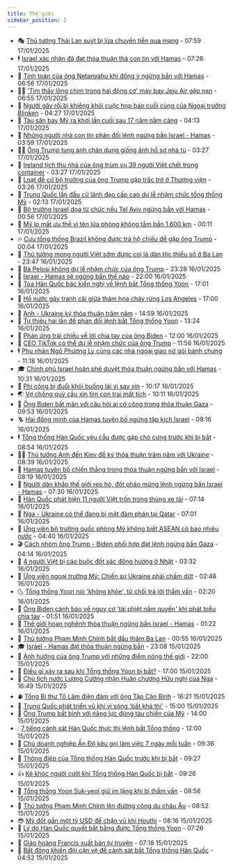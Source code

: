 ```yaml
---
title: Thế giới
sidebar_position: 2
---
```


<!-- vnexpress-the-gioi:START -->
- 🎭 [Thủ tướng Thái Lan suýt bị lừa chuyển tiền qua mạng](https://vnexpress.net/thu-tuong-thai-lan-suyt-bi-lua-chuyen-tien-qua-mang-4840180.html) - 07:59 17/01/2025
- 🕴 [Israel xác nhận đã đạt thỏa thuận thả con tin với Hamas](https://vnexpress.net/israel-xac-nhan-da-dat-thoa-thuan-tha-con-tin-voi-hamas-4840183.html) - 07:26 17/01/2025
- 🤭 [Tính toán của ông Netanyahu khi đồng ý ngừng bắn với Hamas](https://vnexpress.net/tinh-toan-cua-ong-netanyahu-khi-dong-y-ngung-ban-voi-hamas-4840002.html) - 06:56 17/01/2025
- 🧑‍💻 [&#39;Tìm thấy lông chim trong hai động cơ&#39; máy bay Jeju Air gặp nạn](https://vnexpress.net/tim-thay-long-chim-trong-hai-dong-co-may-bay-jeju-air-gap-nan-4840133.html) - 06:55 17/01/2025
- 🦏 [Người gây rối bị khiêng khỏi cuộc họp báo cuối cùng của Ngoại trưởng Blinken](https://vnexpress.net/nguoi-gay-roi-bi-khieng-khoi-cuoc-hop-bao-cuoi-cung-cua-ngoai-truong-blinken-4840048.html) - 04:27 17/01/2025
- 🦒 [Tàu sân bay Mỹ ra khơi lần cuối sau 17 năm nằm cảng](https://vnexpress.net/tau-san-bay-my-ra-khoi-lan-cuoi-sau-17-nam-nam-cang-4840010.html) - 04:13 17/01/2025
- 🌈 [Những người nhà con tin phản đối lệnh ngừng bắn Israel - Hamas](https://vnexpress.net/nhung-nguoi-nha-con-tin-phan-doi-lenh-ngung-ban-israel-hamas-4839764.html) - 03:59 17/01/2025
- 🧑‍🏫 [Ông Trump tung ảnh chân dung giống ảnh hồ sơ nhà tù](https://vnexpress.net/ong-trump-tung-anh-chan-dung-giong-anh-ho-so-nha-tu-4839986.html) - 03:27 17/01/2025
- 🐲 [Ireland tịch thu nhà của ông trùm vụ 39 người Việt chết trong container](https://vnexpress.net/ireland-tich-thu-nha-cua-ong-trum-vu-39-nguoi-viet-chet-trong-container-4840001.html) - 03:27 17/01/2025
- 🦒 [Loạt đề cử bộ trưởng của ông Trump gặp trắc trở ở Thượng viện](https://vnexpress.net/loat-de-cu-bo-truong-cua-ong-trump-gap-trac-tro-o-thuong-vien-4840015.html) - 03:26 17/01/2025
- 🐻 [Trung Quốc lần đầu cử lãnh đạo cấp cao dự lễ nhậm chức tổng thống Mỹ](https://vnexpress.net/trung-quoc-lan-dau-cu-lanh-dao-cap-cao-du-le-nham-chuc-tong-thong-my-4840007.html) - 02:13 17/01/2025
- 🚀 [Bộ trưởng Israel dọa từ chức nếu Tel Aviv ngừng bắn với Hamas](https://vnexpress.net/bo-truong-israel-doa-tu-chuc-neu-tel-aviv-ngung-ban-voi-hamas-4839983.html) - 00:56 17/01/2025
- 🥰 [Mỹ lo mất ưu thế vì tên lửa phòng không tầm bắn 1.600 km](https://vnexpress.net/my-lo-mat-uu-the-vi-ten-lua-phong-khong-tam-ban-1-600-km-4839829.html) - 00:11 17/01/2025
- 🔥 [Cựu tổng thống Brazil không được trả hộ chiếu để gặp ông Trump](https://vnexpress.net/cuu-tong-thong-brazil-khong-duoc-tra-ho-chieu-de-gap-ong-trump-4839979.html) - 00:04 17/01/2025
- 🥳 [Thủ tướng mong người Việt sớm được coi là dân tộc thiểu số ở Ba Lan](https://vnexpress.net/thu-tuong-mong-nguoi-viet-som-duoc-coi-la-dan-toc-thieu-so-o-ba-lan-4839966.html) - 23:47 16/01/2025
- 💼 [Bà Pelosi không dự lễ nhậm chức của ông Trump](https://vnexpress.net/ba-pelosi-khong-du-le-nham-chuc-cua-ong-trump-4839964.html) - 23:28 16/01/2025
- 🤡 [Israel - Hamas sẽ ngừng bắn thế nào](https://vnexpress.net/israel-hamas-se-ngung-ban-the-nao-4839604.html) - 22:00 16/01/2025
- 🌁 [Tòa Hàn Quốc bác kiến nghị về lệnh bắt Tổng thống Yoon](https://vnexpress.net/toa-han-quoc-bac-kien-nghi-ve-lenh-bat-tong-thong-yoon-4839943.html) - 17:01 16/01/2025
- 🤩 [Hồ nước gây tranh cãi giữa thảm họa cháy rừng Los Angeles](https://vnexpress.net/ho-nuoc-gay-tranh-cai-giua-tham-hoa-chay-rung-los-angeles-4839258.html) - 17:00 16/01/2025
- 🎉 [Anh - Ukraine ký thỏa thuận trăm năm](https://vnexpress.net/anh-ukraine-ky-thoa-thuan-tram-nam-4839933.html) - 14:59 16/01/2025
- 🎉 [Tự thiêu hai lần để phản đối lệnh bắt Tổng thống Yoon](https://vnexpress.net/tu-thieu-hai-lan-de-phan-doi-lenh-bat-tong-thong-yoon-4839920.html) - 13:24 16/01/2025
- 🌁 [Phản ứng trái chiều về lời chia tay của ông Biden](https://vnexpress.net/phan-ung-trai-chieu-ve-loi-chia-tay-cua-ong-biden-4839843.html) - 12:00 16/01/2025
- 🌊 [CEO TikTok có thể dự lễ nhậm chức của ông Trump](https://vnexpress.net/ceo-tiktok-co-the-du-le-nham-chuc-cua-ong-trump-4839901.html) - 11:56 16/01/2025
- 🕴 [Phu nhân Ngô Phương Ly cùng các nhà ngoại giao nữ gói bánh chưng](https://vnexpress.net/phu-nhan-ngo-phuong-ly-cung-cac-nha-ngoai-giao-nu-goi-banh-chung-4839895.html) - 11:18 16/01/2025
- 🎓 [Chính phủ Israel hoãn phê duyệt thỏa thuận ngừng bắn với Hamas](https://vnexpress.net/chinh-phu-israel-hoan-phe-duyet-thoa-thuan-ngung-ban-voi-hamas-4839870.html) - 10:31 16/01/2025
- 🦩 [Phi công bị đuổi khỏi buồng lái vì say xỉn](https://vnexpress.net/phi-cong-bi-duoi-khoi-buong-lai-vi-say-xin-4839856.html) - 10:17 16/01/2025
- 🌏 [Vợ chồng quỳ cầu xin tìm con trai mất tích](https://vnexpress.net/vo-chong-quy-cau-xin-tim-con-trai-mat-tich-4839800.html) - 10:11 16/01/2025
- 🌋 [Ông Biden bất mãn với câu hỏi ai có công trong thỏa thuận Gaza](https://vnexpress.net/ong-biden-bat-man-voi-cau-hoi-ai-co-cong-trong-thoa-thuan-gaza-4839660.html) - 09:53 16/01/2025
- 🪜 [Hai đồng minh của Hamas tuyên bố ngừng tập kích Israel](https://vnexpress.net/hai-dong-minh-cua-hamas-tuyen-bo-ngung-tap-kich-israel-4839781.html) - 09:16 16/01/2025
- 🕴 [Tổng thống Hàn Quốc yêu cầu được gặp chó cưng trước khi bị bắt](https://vnexpress.net/tong-thong-han-quoc-yeu-cau-duoc-gap-cho-cung-truoc-khi-bi-bat-4839788.html) - 08:54 16/01/2025
- 🧑‍🏫 [Thủ tướng Anh đến Kiev để ký thỏa thuận trăm năm với Ukraine](https://vnexpress.net/thu-tuong-anh-den-kiev-de-ky-thoa-thuan-tram-nam-voi-ukraine-4839774.html) - 08:39 16/01/2025
- 🌮 [Hamas tuyên bố chiến thắng trong thỏa thuận ngừng bắn với Israel](https://vnexpress.net/hamas-tuyen-bo-chien-thang-trong-thoa-thuan-ngung-ban-voi-israel-4839743.html) - 08:19 16/01/2025
- 🚦 [Người dân khắp thế giới reo hò, đốt pháo mừng lệnh ngừng bắn Israel - Hamas](https://vnexpress.net/nguoi-dan-khap-the-gioi-reo-ho-dot-phao-mung-lenh-ngung-ban-israel-hamas-4839618.html) - 07:30 16/01/2025
- 💫 [Hàn Quốc phát hiện 11 người Việt trốn trong thùng xe tải](https://vnexpress.net/han-quoc-phat-hien-11-nguoi-viet-tron-trong-thung-xe-tai-4839733.html) - 07:14 16/01/2025
- 🤡 [Nga - Ukraine có thể đang bí mật đàm phán tại Qatar](https://vnexpress.net/nga-ukraine-co-the-dang-bi-mat-dam-phan-tai-qatar-4839707.html) - 07:01 16/01/2025
- 🦣 [Ứng viên bộ trưởng quốc phòng Mỹ không biết ASEAN có bao nhiêu nước](https://vnexpress.net/ung-vien-bo-truong-quoc-phong-my-khong-biet-asean-co-bao-nhieu-nuoc-4839663.html) - 04:40 16/01/2025
- 🎬 [Cách nhóm ông Trump - Biden phối hợp đạt lệnh ngừng bắn Gaza](https://vnexpress.net/cach-nhom-ong-trump-biden-phoi-hop-dat-lenh-ngung-ban-gaza-4839590.html) - 04:14 16/01/2025
- 🎉 [4 người Việt bị cáo buộc đốt xác đồng hương ở Nhật](https://vnexpress.net/4-nguoi-viet-bi-cao-buoc-dot-xac-dong-huong-o-nhat-4839629.html) - 03:32 16/01/2025
- 🎡 [Ứng viên ngoại trưởng Mỹ: Chiến sự Ukraine phải chấm dứt](https://vnexpress.net/ung-vien-ngoai-truong-my-chien-su-ukraine-phai-cham-dut-4839577.html) - 02:48 16/01/2025
- 🌜 [Tổng thống Yoon nói &#39;không khỏe&#39;, từ chối trả lời thẩm vấn](https://vnexpress.net/tong-thong-yoon-noi-khong-khoe-tu-choi-tra-loi-tham-van-4839599.html) - 02:20 16/01/2025
- 🎡 [Ông Biden cảnh báo về nguy cơ &#39;tài phiệt nắm quyền&#39; khi phát biểu chia tay](https://vnexpress.net/ong-biden-canh-bao-ve-nguy-co-tai-phiet-nam-quyen-khi-phat-bieu-chia-tay-4839619.html) - 01:51 16/01/2025
- 🤗 [Thế giới hoan nghênh thỏa thuận ngừng bắn Israel - Hamas](https://vnexpress.net/the-gioi-hoan-nghenh-thoa-thuan-ngung-ban-israel-hamas-4839578.html) - 01:22 16/01/2025
- 🦩 [Thủ tướng Phạm Minh Chính bắt đầu thăm Ba Lan](https://vnexpress.net/thu-tuong-pham-minh-chinh-bat-dau-tham-ba-lan-4839581.html) - 00:55 16/01/2025
- 🎓 [Israel - Hamas đạt thỏa thuận ngừng bắn](https://vnexpress.net/israel-hamas-dat-thoa-thuan-ngung-ban-4839573.html) - 23:08 15/01/2025
- 🌁 [Ảnh hưởng của ông Trump với những điểm nóng thế giới](https://vnexpress.net/anh-huong-cua-ong-trump-voi-nhung-diem-nong-the-gioi-4832639.html) - 22:00 15/01/2025
- 🤩 [Điều gì xảy ra sau khi Tổng thống Yoon bị bắt?](https://vnexpress.net/dieu-gi-xay-ra-sau-khi-tong-thong-yoon-bi-bat-vnepre-4839266.html) - 17:00 15/01/2025
- 👹 [Chủ tịch nước Lương Cường nhận Huân chương Hữu nghị của Nga](https://vnexpress.net/chu-tich-nuoc-luong-cuong-nhan-huan-chuong-huu-nghi-cua-nga-4839560.html) - 16:49 15/01/2025
- ⛽️ [Tổng Bí thư Tô Lâm điện đàm với ông Tập Cận Bình](https://vnexpress.net/tong-bi-thu-to-lam-dien-dam-voi-ong-tap-can-binh-4839556.html) - 16:21 15/01/2025
- 🚀 [Trung Quốc phát triển vũ khí vi sóng &#39;bất khả thi&#39;](https://vnexpress.net/trung-quoc-phat-trien-vu-khi-vi-song-bat-kha-thi-4839513.html) - 15:00 15/01/2025
- 🎡 [Ông Trump bất bình với năng lực đóng tàu chiến của Mỹ](https://vnexpress.net/ong-trump-bat-binh-voi-nang-luc-dong-tau-chien-cua-my-4838554.html) - 14:00 15/01/2025
- 🕯 [7 tiếng cảnh sát Hàn Quốc thực thi lệnh bắt Tổng thống](https://vnexpress.net/7-tieng-canh-sat-han-quoc-thuc-thi-lenh-bat-tong-thong-4839416.html) - 12:00 15/01/2025
- 🐻 [Chủ doanh nghiệp Ấn Độ kêu gọi làm việc 7 ngày mỗi tuần](https://vnexpress.net/chu-doanh-nghiep-an-do-keu-goi-lam-viec-7-ngay-moi-tuan-4839490.html) - 09:36 15/01/2025
- 🚦 [Thông điệp của Tổng thống Hàn Quốc trước khi bị bắt](https://vnexpress.net/thong-diep-cua-tong-thong-han-quoc-truoc-khi-bi-bat-4839439.html) - 09:27 15/01/2025
- 👍 [Kẻ khóc người cười khi Tổng thống Hàn Quốc bị bắt](https://vnexpress.net/ke-khoc-nguoi-cuoi-khi-tong-thong-han-quoc-bi-bat-4839419.html) - 09:26 15/01/2025
- 🚀 [Tổng thống Yoon Suk-yeol giữ im lặng khi bị thẩm vấn](https://vnexpress.net/tong-thong-yoon-suk-yeol-giu-im-lang-khi-bi-tham-van-4839469.html) - 08:56 15/01/2025
- 🌮 [Thủ tướng Phạm Minh Chính lên đường công du châu Âu](https://vnexpress.net/thu-tuong-pham-minh-chinh-len-duong-cong-du-chau-au-4839285.html) - 08:52 15/01/2025
- 😎 [Mỹ đốt gần một tỷ USD để chặn vũ khí Houthi](https://vnexpress.net/my-dot-gan-mot-ty-usd-de-chan-vu-khi-houthi-4839254.html) - 08:16 15/01/2025
- 🐲 [Lý do Hàn Quốc quyết bắt bằng được Tổng thống Yoon](https://vnexpress.net/ly-do-han-quoc-quyet-bat-bang-duoc-tong-thong-yoon-4839256.html) - 07:26 15/01/2025
- 💫 [Giáo hoàng Francis xuất bản tự truyện](https://vnexpress.net/giao-hoang-francis-xuat-ban-tu-truyen-4839219.html) - 07:18 15/01/2025
- 👀 [Bất đồng khiến đội cận vệ để cảnh sát bắt Tổng thống Hàn Quốc](https://vnexpress.net/bat-dong-khien-doi-can-ve-de-canh-sat-bat-tong-thong-han-quoc-vnepre-4839306.html) - 04:52 15/01/2025<!-- vnexpress-the-gioi:END -->